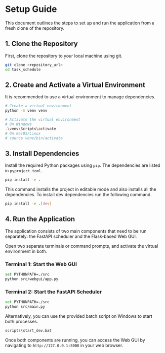 # Setup Guide

This document outlines the steps to set up and run the application from a fresh clone of the repository.

## 1. Clone the Repository

First, clone the repository to your local machine using git.

```bash
git clone <repository_url>
cd task_schedule
```

## 2. Create and Activate a Virtual Environment

It is recommended to use a virtual environment to manage dependencies.

```bash
# Create a virtual environment
python -m venv venv

# Activate the virtual environment
# On Windows
.\venv\Scripts\activate
# On macOS/Linux
# source venv/bin/activate
```

## 3. Install Dependencies

Install the required Python packages using `pip`. The dependencies are listed in `pyproject.toml`.

```bash
pip install -e .
```
This command installs the project in editable mode and also installs all the dependencies.
To install dev dependencies run the following command.
```bash
pip install -e .[dev]
```


## 4. Run the Application

The application consists of two main components that need to be run separately: the FastAPI scheduler and the Flask-based Web GUI.

Open two separate terminals or command prompts, and activate the virtual environment in both.

### Terminal 1: Start the Web GUI

```bash
set PYTHONPATH=./src
python src/webgui/app.py
```

### Terminal 2: Start the FastAPI Scheduler

```bash
set PYTHONPATH=./src
python src/main.py
```

Alternatively, you can use the provided batch script on Windows to start both processes.

```bash
scripts\start_dev.bat
```

Once both components are running, you can access the Web GUI by navigating to `http://127.0.0.1:5000` in your web browser.
